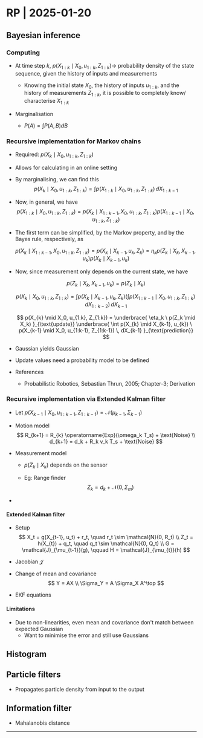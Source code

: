 # RP | 2025-01-20

## Bayesian inference

### Computing

- At time step $k$, $p(X_{1:k} \mid X_0, u_{1:k}, Z_{1:k}) \rightarrow$ probability density of the state sequence, given the history of inputs and measurements

  - Knowing the initial state $X_0$, the history of inputs $u_{1:k}$, and the history of measurements $Z_{1:k}$, it is possible to completely know/ characterise $X_{1:k}$

- Marginalisation
  - $P(A) = \int P(A, B) dB$
  

### Recursive implementation for Markov chains

- Required: $p(X_{k} \mid X_0, u_{1:k}, Z_{1:k})$

- Allows for calculating in an online setting

- By marginalising, we can find this
  $$
  p(X_{k} \mid X_0, u_{1:k}, Z_{1:k}) = \int p(X_{1:k} \mid X_0, u_{1:k}, Z_{1:k}) \, dX_{1:k-1}
  $$

- Now, in general, we have
  $$
  p(X_{1:k} \mid X_0, u_{1:k}, Z_{1:k}) = p(X_k \mid X_{1:k-1}, X_0, u_{1:k}, Z_{1:k}) p(X_{1:k-1} \mid X_0, u_{1:k}, Z_{1:k})
  $$

- The first term can be simplified, by the Markov property, and by the Bayes rule, respectively, as

  $$
  p(X_k \mid X_{1:k-1}, X_0, u_{1:k}, Z_{1:k}) = p(X_k \mid X_{k-1}, u_{k}, Z_{k}) = \eta_k p(Z_k \mid X_k, X_{k-1}, u_{k}) p(X_k \mid X_{k-1}, u_{k})
  $$

- Now, since measurement only depends on the current state, we have

  $$
  p(Z_k \mid X_k, X_{k-1}, u_{k}) = p(Z_k \mid X_k)
  $$

  $$
  p(X_{k} \mid X_0, u_{1:k}, Z_{1:k}) = \int p(X_{k} \mid X_{k-1}, u_{k}, Z_{k}) \left( \int p(X_{1:k-1} \mid X_0, u_{1:k}, Z_{1:k}) \, dX_{1:k-2} \right) \, dX_{k-1}
  $$

  $$
  p(X_{k} \mid X_0, u_{1:k}, Z_{1:k}) = \underbrace{ \eta_k \ p(Z_k \mid X_k) }_{\text{update}} \underbrace{ \int p(X_{k} \mid X_{k-1}, u_{k}) \ p(X_{k-1} \mid X_0, u_{1:k-1}, Z_{1:k-1}) \, dX_{k-1} }_{\text{prediction}}
  $$

- Gaussian yields Gaussian

- Update values need a probability model to be defined

- References
  - Probabilistic Robotics, Sebastian Thrun, 2005; Chapter-3; Derivation

### Recursive implementation via Extended Kalman filter

- Let $p(X_{k-1} \mid X_0, u_{1:k-1}, Z_{1:k-1}) = \mathcal{N}(\mu_{k-1}, \Sigma_{k-1})$

- Motion model
  $$
  R_{k+1} = R_{k} \operatorname{Exp}(\omega_k T_s) + \text{Noise}
  \\
  d_{k+1} = d_k + R_k v_k T_s + \text{Noise}
  $$
  

- Measurement model

  - $p(Z_k \mid X_k)$ depends on the sensor

  - Eg: Range finder
    $$
    Z_k = d_k + \mathcal{N}(0, \Sigma_m)
    $$

- 

#### Extended Kalman filter

- Setup
  $$
  X_t = g(X_{t-1}, u_t) + r_t, \quad r_t \sim \mathcal{N}(0, R_t)
  \\
  Z_t = h(X_{t}) + q_t, \quad q_t \sim \mathcal{N}(0, Q_t)
  \\
  G = \mathcal{J}_{\mu_{t-1}}(g), \qquad H = \mathcal{J}_{\mu_{t}}(h)
  $$

- Jacobian $\mathcal{J}$

- Change of mean and covariance
  $$
  Y = AX
  \\
  \Sigma_Y = A \Sigma_X A^\top
  $$

- EKF equations



#### Limitations

- Due to non-linearities, even mean and covariance don't match between expected Gaussian
  - Want to minimise the error and still use Gaussians

## Histogram

## Particle filters

- Propagates particle density from input to the output

## Information filter

- Mahalanobis distance

---

